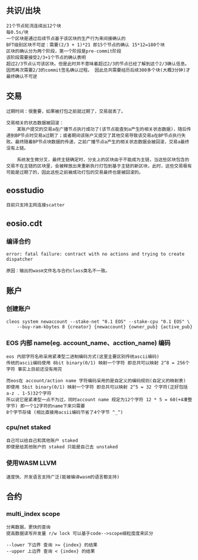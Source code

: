 ## 共识/出块
    21个节点轮流连续出12个块
    每0.5s/块
    一个区块是通过后续节点基于该区块的生产行为来间接确认的
    BFT级别区块不可逆：需要(2/3 + 1)*21 即15个节点的确认 15*12=180个块
    区块的确认分为两个阶段，第一个阶段是pre-commit阶段
    该阶段需要接受2/3+1个节点的确认表明
    超过2/3节点认可该区块。但是此时并不意味着超过2/3的节点已经了解到这个2/3确认信息。因而再次需要2/3的commit签名确认过程。 因此总共需要经历后续300多个块(大概3分钟)才最终确认不可逆

## 交易
    过期时间：很重要，如果被打包之前就过期了，交易就丢了。

    交易相关的状态数据被回滚：
        某账户提交的交易a在广播节点执行成功了(该节点能查到a产生的相关状态数据)，随后传递到BP节点时交易a过期了；或者期间该账户又提交了其他交易导致该交易a在BP节点执行失败。最终随着BP节点块数据的传递，之前广播节点a产生的相关状态数据会被回滚，交易a最终没有上链。

        系统发生微分叉，最终主链确定时，分支上的区块由于不能成为主链，当这些区块包含的交易不在主链的区块里，会被释放出来重新执行打包到基于主链的新区块，此时，这些交易极有可能是过期了的，因此这些之前被成功打包的交易最终也是被回滚的。


## eosstudio

    目前只支持主网连接scatter

## eosio.cdt

### 编译合约
    error: fatal failure: contract with no actions and trying to create dispatcher

    原因：输出的wasm文件名与合约class类名不一致。

## 账户

### 创建账户
    cleos system newaccount --stake-net "0.1 EOS" --stake-cpu "0.1 EOS" \ 
        --buy-ram-kbytes 8 {creator} {newaccount} {owner_pub} {active_pub}

### EOS 内部 name(eg. account_name、acction_name) 编码
    eos 内部字符名称采用紧凑型二进制编码方式(这里主要区别传统ascii编码)
    传统的ascii编码使用 8bit binary(0/1) 映射一个字符 即总共可以映射 2^8 = 256个字符 事实上目前还没有用完

    而eos在 account/action name 字符编码采用的是自定义的编码规则(自定义的映射表)
    即使用 5bit binary(0/1) 映射一个字符 即总共可以映射 2^5 = 32 个字符(正好包括 a-z . 1-5)32个字符
    所以说它是紧凑型一点不为过，同时account name 规定为12个字符 12 * 5 = 60(+4凑整字节) 即一个12字符的name下来只需要
    8个字节存储 (相比直接用acsii编码节省了4个字节 ^_^)

### cpu/net staked
    自己可以给自己和其他账户 staked
    即使是给其他账户的 staked 只能是自己去 unstaked

### 使用WASM LLVM
    速度快、开发语言支持广泛(能被编译wasm的语言都支持)

## 合约

### multi_index scope
    分离数据，更快的查询
    提高数据读写并发量 r/w lock 可以基于code-->scope细粒度度来区分

    --lower 下边界 查询 >= {index} 的结果
    --upper 上边界 查询 < {index} 的结果